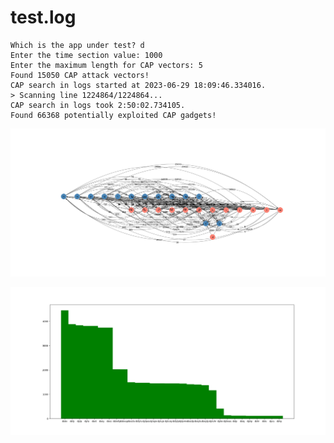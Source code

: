 # test.log

```Text
Which is the app under test? d
Enter the time section value: 1000
Enter the maximum length for CAP vectors: 5
Found 15050 CAP attack vectors!
CAP search in logs started at 2023-06-29 18:09:46.334016.
> Scanning line 1224864/1224864...
CAP search in logs took 2:50:02.734105.
Found 66368 potentially exploited CAP gadgets!
```

![graph](https://github.com/edoardottt/offensive-onos/blob/main/detection/log-analysis/tests/v1/graph.png)

![distribution](https://github.com/edoardottt/offensive-onos/blob/main/detection/log-analysis/tests/v1/distribution.png)
